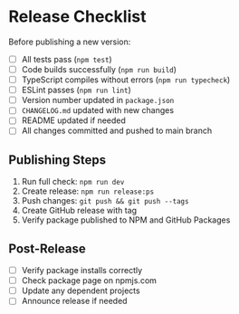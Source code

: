 # Release Checklist

Before publishing a new version:

- [ ] All tests pass (`npm test`)
- [ ] Code builds successfully (`npm run build`)
- [ ] TypeScript compiles without errors (`npm run typecheck`)
- [ ] ESLint passes (`npm run lint`)
- [ ] Version number updated in `package.json`
- [ ] `CHANGELOG.md` updated with new changes
- [ ] README updated if needed
- [ ] All changes committed and pushed to main branch

## Publishing Steps

1. Run full check: `npm run dev`
2. Create release: `npm run release:ps`
3. Push changes: `git push && git push --tags`
4. Create GitHub release with tag
5. Verify package published to NPM and GitHub Packages

## Post-Release

- [ ] Verify package installs correctly
- [ ] Check package page on npmjs.com
- [ ] Update any dependent projects
- [ ] Announce release if needed
